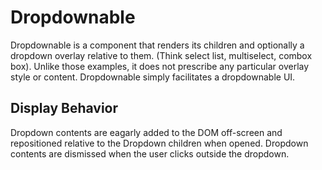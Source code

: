 # Dropdownable

Dropdownable is a component that renders its children and optionally a dropdown overlay relative to them. (Think select list, multiselect, combox box). Unlike those examples, it does not prescribe any particular overlay style or content. Dropdownable simply facilitates a dropdownable UI.

## Display Behavior

Dropdown contents are eagarly added to the DOM off-screen and repositioned relative to the Dropdown children when opened. Dropdown contents are dismissed when the user clicks outside the dropdown.
